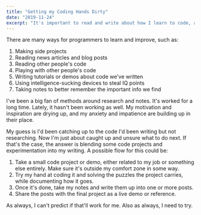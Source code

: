 ```yaml
---
title: "Getting my Coding Hands Dirty"
date: "2019-11-24"
excerpt: "It's important to read and write about how I learn to code, as long as it doesn't detract from writing actual code."
---
```


There are many ways for programmers to learn and improve, such as:

1. Making side projects
2. Reading news articles and blog posts
3. Reading other people's code
4. Playing with other people's code
5. Writing tutorials or demos about code we've written
6. Using intelligence-sucking devices to steal IQ points
7. Taking notes to better remember the important info we find

I've been a big fan of methods around research and notes. It's worked for a long time. Lately, it hasn't been working as well. My motivation and inspiration are drying up, and my anxiety and impatience are building up in their place.

My guess is I'd been catching up to the code I'd been writing but not researching. Now I'm just about caught up and unsure what to do next. If that's the case, the answer is blending some code projects and experimentation into my writing. A possible flow for this could be:

1. Take a small code project or demo, either related to my job or something else entirely. Make sure it's outside my comfort zone in some way.
2. Try my hand at coding it and solving the puzzles the project carries, while documenting how it goes.
3. Once it's done, take my notes and write them up into one or more posts.
4. Share the posts with the final project as a live demo or reference.

As always, I can't predict if that'll work for me. Also as always, I need to try.
